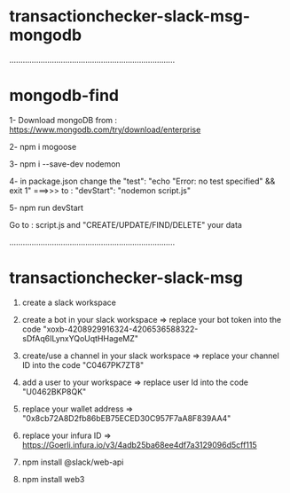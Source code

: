 # transactionchecker-slack-msg-mongodb
..........................................................................

# mongodb-find

1- Download mongoDB from : https://www.mongodb.com/try/download/enterprise

2- npm i mogoose

3- npm i --save-dev nodemon

4- in package.json change the "test": "echo "Error: no test specified" && exit 1" ===>>> to : "devStart": "nodemon script.js"

5- npm run devStart

Go to : script.js and "CREATE/UPDATE/FIND/DELETE" your data

..........................................................................

# transactionchecker-slack-msg

1. create a slack workspace

2. create a bot in your slack workspace => replace your bot token into the code "xoxb-4208929916324-4206536588322-sDfAq6ILynxYQoUqtHHageMZ"

3. create/use a channel in your slack workspace => replace your channel ID into the code "C0467PK7ZT8"

4. add a user to your workspace => replace user Id into the code "U0462BKP8QK"

5. replace your wallet address => "0x8cb72A8D2fb86bEB75ECED30C957F7aA8F839AA4"

6. replace your infura ID => https://Goerli.infura.io/v3/4adb25ba68ee4df7a3129096d5cff115

7. npm install @slack/web-api

8. npm install web3

